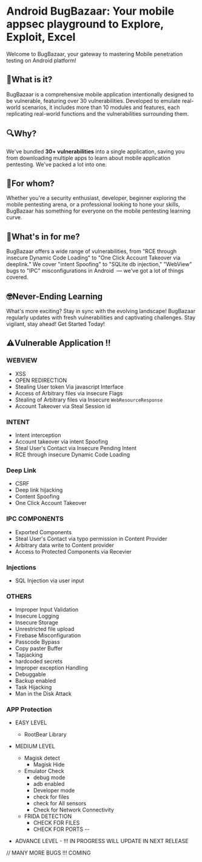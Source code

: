 # Android BugBazaar: Your mobile appsec playground to Explore, Exploit, Excel
Welcome to BugBazaar, your gateway to mastering Mobile penetration testing on Android platform!

## 📱What is it?
BugBazaar is a comprehensive mobile application intentionally designed to be vulnerable, featuring over 30 vulnerabilities. Developed to emulate real-world scenarios, it includes more than 10 modules and features, each replicating real-world functions and the vulnerabilities surrounding them.

## 🔍Why?
We've bundled **30+ vulnerabilities** into a single application, saving you from downloading multiple apps to learn about mobile application pentesting. We've packed a lot into one.
 
## 🎯For whom?
Whether you're a security enthusiast, developer, beginner exploring the mobile pentesting arena, or a professional looking to hone your skills, BugBazaar has something for everyone on the mobile pentesting learning curve.
 
## 🤔What's in for me?
BugBazaar offers a wide range of vulnerabilities, from "RCE through insecure Dynamic Code Loading" to "One Click Account Takeover via deeplink." We cover "intent Spoofing" to "SQLite db injection," "WebView" bugs to "IPC" misconfigurations in Android  — we've got a lot of things covered.
 
## 🤓Never-Ending Learning
What's more exciting? Stay in sync with the evolving landscape! BugBazaar regularly updates with fresh vulnerabilities and captivating challenges. Stay vigilant, stay ahead! Get Started Today!

## ⚠️Vulnerable Application !!

### WEBVIEW
- XSS
- OPEN REDIRECTION
- Stealing User token Via javascript Interface
- Access of Arbitrary files via insecure Flags
- Stealing of Arbitrary files via Insecure `WebResourceResponse`
- Account Takeover via Steal Session id
    
### INTENT
- Intent interception
- Account takeover via intent Spoofing
- Steal User's Contact via Insecure Pending Intent
- RCE through insecure Dynamic Code Loading
###  Deep Link
    
   - CSRF
   - Deep link hijacking
   - Content Spoofing
   - One Click Account Takeover
    
### IPC COMPONENTS

-  Exported Components
-  Steal User's Contact via typo permission in Content Provider
-  Arbitrary data write to Content provider
-  Access to Protected Components via Recevier

### Injections

 - SQL Injection via user input



### OTHERS

- Improper Input Validation
- Insecure Logging
- Insecure Storage
- Unrestricted file upload
- Firebase Misconfiguration
- Passcode Bypass
- Copy paster Buffer
- Tapjacking
- hardcoded secrets
- Improper exception Handling
- Debuggable
- Backup enabled
- Task Hijacking
- Man in the Disk Attack



### APP Protection

-  EASY LEVEL
    -  RootBear Library
-  MEDIUM LEVEL

     -  Magisk detect
        -  Magisk Hide
    -  Emulator Check
       -  debug mode
       -  adb enabled
       -  Developer mode
       -  check for files
       -  check for All sensors
       -  Check for Network Connectivity
     -  FRIDA DETECTION
        -  CHECK FOR FILES
        -  CHECK FOR PORTS --
    
-  ADVANCE LEVEL - !!! IN PROGRESS WILL UPDATE IN NEXT RELEASE




// MANY MORE BUGS !!! COMING

